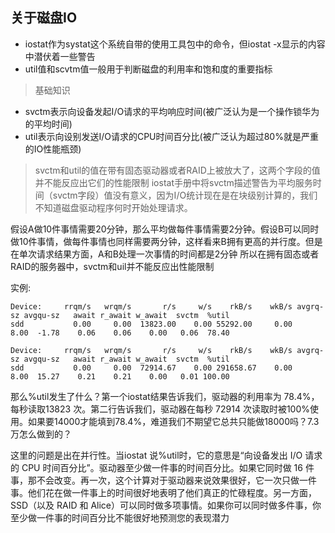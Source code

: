 ## 关于磁盘IO

- iostat作为systat这个系统自带的使用工具包中的命令，但iostat -x显示的内容中潜伏着一些警告
- util值和scvtm值一般用于判断磁盘的利用率和饱和度的重要指标
  
> 基础知识
- svctm表示向设备发起I/O请求的平均响应时间(被广泛认为是一个操作锁华为的平均时间)
- util表示向设别发送I/O请求的CPU时间百分比(被广泛认为超过80%就是严重的IO性能瓶颈)



> svctm和util的值在带有固态驱动器或者RAID上被放大了，这两个字段的值并不能反应出它们的性能限制
> iostat手册中将svctm描述警告为平均服务时间（svctm字段）值没有意义，因为I/O统计现在是在块级别计算的，我们不知道磁盘驱动程序何时开始处理请求。

假设A做10件事情需要20分钟，那么平均做每件事情需要2分钟。假设B可以同时做10件事情，做每件事情也同样需要两分钟，这样看来B拥有更高的并行度。但是在单次请求结果方面，A和B处理一次事情的时间都是2分钟
所以在拥有固态或者RAID的服务器中，svctm和uil并不能反应出性能限制

实例:

```
Device:     rrqm/s   wrqm/s       r/s     w/s    rkB/s    wkB/s avgrq-sz avgqu-sz   await r_await w_await  svctm  %util 
sdd           0.00     0.00  13823.00    0.00 55292.00     0.00     8.00  -1.78    0.06    0.06    0.00   0.06  78.40 
```

```
Device:     rrqm/s   wrqm/s       r/s     w/s    rkB/s    wkB/s avgrq-sz avgqu-sz   await r_await w_await  svctm  %util
sdd           0.00     0.00  72914.67    0.00 291658.67    0.00     8.00  15.27    0.21    0.21    0.00   0.01 100.00
```
那么%util发生了什么？第一个iostat结果告诉我们，驱动器的利用率为 78.4%，每秒读取13823 次。第二行告诉我们，驱动器在每秒 72914 次读取时被100%使用。如果要14000才能填到78.4%，难道我们不期望它总共只能做18000吗？7.3万怎么做到的？

这里的问题是出在并行性。当iostat 说%util时，它的意思是“向设备发出 I/O 请求的 CPU 时间百分比”。驱动器至少做一件事的时间百分比。如果它同时做 16 件事，那不会改变。再一次，这个计算对于驱动器来说效果很好，它一次只做一件事。他们花在做一件事上的时间很好地表明了他们真正的忙碌程度。另一方面，SSD（以及 RAID 和 Alice）可以同时做多项事情。如果你可以同时做多件事，你至少做一件事的时间百分比不能很好地预测您的表现潜力